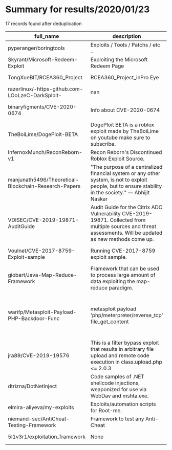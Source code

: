 
# Summary for results/2020/01/23
    
17 records found after deduplication

| full_name | description | html_url | matched_list | matched_count | pushed_at | size | stargazers_count | language | forks_count | vul_ids |
|------------------------------------------------------|----------------------------------------------------------------------------------------------------------------------------------------------------------------|-------------------------------------------------------------------------|-----------------------------------------------------------------------------|-----------------|---------------------------|--------|--------------------|------------|---------------|--------------------|
| pyperanger/boringtools | Exploits / Tools / Patchs / etc .. | https://github.com/pyperanger/boringtools | ['exploit'] | 1 | 2020-01-23 02:13:18+00:00 | 674 | 1 | Python | 2 | [] |
| Skyrant/Microsoft-Redeem-Exploit | Exploiting the Microsoft Redeem Page | https://github.com/Skyrant/Microsoft-Redeem-Exploit | ['exploit'] | 1 | 2020-01-23 10:15:42+00:00 | 15 | 0 | Python | 0 | [] |
| TongXueBIT/RCEA360_Project | RCEA360_Project_inPro Eye | https://github.com/TongXueBIT/RCEA360_Project | ['rce'] | 1 | 2020-01-23 18:24:22+00:00 | 0 | 0 | nan | 0 | [] |
| razerlinux/-https-github.com-LOoLzeC-DarkSploit- | nan | https://github.com/razerlinux/-https-github.com-LOoLzeC-DarkSploit- | ['sploit'] | 1 | 2020-01-23 17:50:20+00:00 | 0 | 0 | nan | 0 | [] |
| binaryfigments/CVE-2020-0674 | Info about CVE-2020-0674 | https://github.com/binaryfigments/CVE-2020-0674 | ['cve-2'] | 1 | 2020-01-23 12:54:24+00:00 | 21 | 15 | | 9 | ['CVE-2020-0674'] |
| TheBoiLime/DogePloit-BETA | DogePloit BETA is a roblox exploit made by TheBoiLime on youtube make sure to subscribe. | https://github.com/TheBoiLime/DogePloit-BETA | ['exploit'] | 1 | 2020-01-23 04:33:33+00:00 | 0 | 0 | | 0 | [] |
| InfernoxMunch/ReconReborn-v1 | Recon Reborn's Discontinued Roblox Exploit Source. | https://github.com/InfernoxMunch/ReconReborn-v1 | ['exploit'] | 1 | 2020-01-23 00:36:31+00:00 | 1 | 0 | | 0 | [] |
| manjunath5496/Theoretical-Blockchain-Research-Papers | "The purpose of a centralized financial system or any other system, is not to exploit people, but to ensure stability in the society." ― Abhijit Naskar | https://github.com/manjunath5496/Theoretical-Blockchain-Research-Papers | ['exploit'] | 1 | 2020-01-23 10:28:01+00:00 | 10548 | 3 | | 1 | [] |
| VDISEC/CVE-2019-19871-AuditGuide | Audit Guide for the Citrix ADC Vulnerability CVE-2019-19871. Collected from multiple sources and threat assessments. Will be updated as new methods come up. | https://github.com/VDISEC/CVE-2019-19871-AuditGuide | ['cve-2'] | 1 | 2020-01-23 20:30:32+00:00 | 27 | 2 | | 0 | ['CVE-2019-19871'] |
| Voulnet/CVE-2017-8759-Exploit-sample | Running CVE-2017-8759 exploit sample. | https://github.com/Voulnet/CVE-2017-8759-Exploit-sample | ['cve-2', 'exploit'] | 2 | 2020-01-23 06:53:00+00:00 | 15 | 258 | Python | 112 | ['CVE-2017-8759'] |
| giobart/Java-Map-Reduce-Framework | Framework that can be used to process large amount of data exploiting the map-reduce paradigm. | https://github.com/giobart/Java-Map-Reduce-Framework | ['exploit'] | 1 | 2020-01-23 21:54:11+00:00 | 26 | 0 | Java | 0 | [] |
| warifp/Metasploit-Payload-PHP-Backdoor-Func | metasploit payload 'php/meterpreter/reverse_tcp' file_get_content | https://github.com/warifp/Metasploit-Payload-PHP-Backdoor-Func | ['metasploit module OR metasploit payload', 'metasploit module OR payload'] | 2 | 2020-01-23 01:14:50+00:00 | 7 | 1 | PHP | 1 | [] |
| jra89/CVE-2019-19576 | This is a filter bypass exploit that results in arbitrary file upload and remote code execution in class.upload.php <= 2.0.3 | https://github.com/jra89/CVE-2019-19576 | ['cve-2', 'exploit', 'remote code execution'] | 3 | 2020-01-23 15:48:37+00:00 | 271 | 10 | PHP | 3 | ['CVE-2019-19576'] |
| dtrizna/DotNetInject | Code samples of .NET shellcode injections, weaponized for use via WebDav and mshta.exe. | https://github.com/dtrizna/DotNetInject | ['shellcode'] | 1 | 2020-01-23 04:34:44+00:00 | 380 | 34 | C# | 9 | [] |
| elmira-aliyeva/my-exploits | Exploits/automation scripts for Root-me. | https://github.com/elmira-aliyeva/my-exploits | ['exploit'] | 1 | 2020-01-23 05:17:38+00:00 | 32 | 0 | Go | 0 | [] |
| niemand-sec/AntiCheat-Testing-Framework | Framework to test any Anti-Cheat | https://github.com/niemand-sec/AntiCheat-Testing-Framework | ['exploit'] | 1 | 2020-01-23 14:20:10+00:00 | 2032 | 500 | C++ | 134 | [] |
| 5l1v3r1/exploitation_framework | None | https://github.com/5l1v3r1/exploitation_framework | ['exploit'] | 1 | 2020-01-23 02:57:14+00:00 | 5 | 0 | | 0 | [] |
